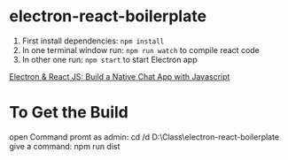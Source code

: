 # electron-react-boilerplate
1. First install dependencies: ```npm install``` </br>
2. In one terminal window run: ```npm run watch``` to compile react code <br/>
3. In other one run: ```npm start``` to start Electron app

[Electron & React JS: Build a Native Chat App with Javascript
](https://www.udemy.com/course/electron-react-js-build-a-native-chat-app-with-javascript/?referralCode=F5BF439DB5494218B31C)


# To Get the Build
open Command promt as admin:
cd /d D:\Class\electron-react-boilerplate
give a command: npm run dist

